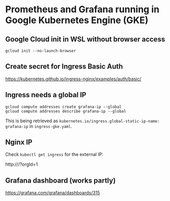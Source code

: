 # Prometheus and Grafana running in Google Kubernetes Engine (GKE)

## Google Cloud init in WSL without browser access

```
gcloud init --no-launch-browser
```

## Create secret for Ingress Basic Auth

https://kubernetes.github.io/ingress-nginx/examples/auth/basic/

## Ingress needs a global IP

```
gcloud compute addresses create grafana-ip --global
gcloud compute addresses describe grafana-ip --global
```

This is being retrieved as `kubernetes.io/ingress.global-static-ip-name: grafana-ip` in `ingress-gke.yaml`. 

## Nginx IP

Check `kubectl get ingress` for the external IP:

http://<IP>/?orgId=1

## Grafana dashboard (works partly)

https://grafana.com/grafana/dashboards/315
